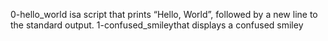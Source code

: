 0-hello_world isa script that prints “Hello, World”, followed by a new line to the standard output.
1-confused_smileythat displays a confused smiley
